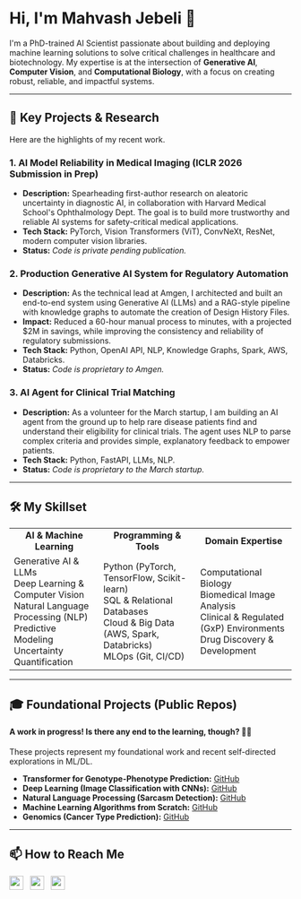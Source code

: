 # Hi, I'm Mahvash Jebeli 👋

I'm a PhD-trained AI Scientist passionate about building and deploying machine learning solutions to solve critical challenges in healthcare and biotechnology. My expertise is at the intersection of **Generative AI**, **Computer Vision**, and **Computational Biology**, with a focus on creating robust, reliable, and impactful systems.

---

## 🔭 Key Projects & Research

Here are the highlights of my recent work.

### 1. AI Model Reliability in Medical Imaging (ICLR 2026 Submission in Prep)
* **Description:** Spearheading first-author research on aleatoric uncertainty in diagnostic AI, in collaboration with Harvard Medical School's Ophthalmology Dept. The goal is to build more trustworthy and reliable AI systems for safety-critical medical applications.
* **Tech Stack:** PyTorch, Vision Transformers (ViT), ConvNeXt, ResNet, modern computer vision libraries.
* **Status:** *Code is private pending publication.*

### 2. Production Generative AI System for Regulatory Automation
* **Description:** As the technical lead at Amgen, I architected and built an end-to-end system using Generative AI (LLMs) and a RAG-style pipeline with knowledge graphs to automate the creation of Design History Files.
* **Impact:** Reduced a 60-hour manual process to minutes, with a projected $2M in savings, while improving the consistency and reliability of regulatory submissions.
* **Tech Stack:** Python, OpenAI API, NLP, Knowledge Graphs, Spark, AWS, Databricks.
* **Status:** *Code is proprietary to Amgen.*

### 3. AI Agent for Clinical Trial Matching
* **Description:** As a volunteer for the March startup, I am building an AI agent from the ground up to help rare disease patients find and understand their eligibility for clinical trials. The agent uses NLP to parse complex criteria and provides simple, explanatory feedback to empower patients.
* **Tech Stack:** Python, FastAPI, LLMs, NLP.
* **Status:** *Code is proprietary to the March startup.*

---

## 🛠️ My Skillset

<table>
  <tr>
    <td align="center"><strong>AI & Machine Learning</strong></td>
    <td align="center"><strong>Programming & Tools</strong></td>
    <td align="center"><strong>Domain Expertise</strong></td>
  </tr>
  <tr>
    <td>
      Generative AI & LLMs<br/>
      Deep Learning & Computer Vision<br/>
      Natural Language Processing (NLP)<br/>
      Predictive Modeling<br/>
      Uncertainty Quantification
    </td>
    <td>
      Python (PyTorch, TensorFlow, Scikit-learn)<br/>
      SQL & Relational Databases<br/>
      Cloud & Big Data (AWS, Spark, Databricks)<br/>
      MLOps (Git, CI/CD)
    </td>
    <td>
      Computational Biology<br/>
      Biomedical Image Analysis<br/>
      Clinical & Regulated (GxP) Environments<br/>
      Drug Discovery & Development
    </td>
  </tr>
</table>

---

## 🎓 Foundational Projects (Public Repos)
#### A work in progress! Is there any end to the learning, though? 🤷‍♀️
These projects represent my foundational work and recent self-directed explorations in ML/DL.

* **Transformer for Genotype-Phenotype Prediction:** [GitHub](https://github.com/MahvashJebeli/Transformer-Genotype-Feature-Extractor)
* **Deep Learning (Image Classification with CNNs):** [GitHub](https://github.com/MahvashJebeli/Deep_Learning)
* **Natural Language Processing (Sarcasm Detection):** [GitHub](https://github.com/MahvashJebeli/Natural-Language-Processing-NLP-)
* **Machine Learning Algorithms from Scratch:** [GitHub](https://github.com/MahvashJebeli/ML-algorithms)
* **Genomics (Cancer Type Prediction):** [GitHub](https://github.com/MahvashJebeli/Gene_Expressions_ML_Algorithms)

---

## 📫 How to Reach Me
<a href="https://www.linkedin.com/in/mahvash-jebeli/" target="_blank"><img src="https://img.shields.io/badge/LinkedIn-%230077B5.svg?&style=for-the-badge&logo=linkedin&logoColor=white" height="25"></a>
&nbsp;
<a href="mailto:mahvash.jebeli@gmail.com"><img src="https://img.shields.io/badge/Gmail-%23D14836.svg?&style=for-the-badge&logo=gmail&logoColor=white" height="25"></a>
&nbsp;
<a href="https://scholar.google.com/citations?user=[YOUR_ID]"><img src="https://img.shields.io/badge/Google_Scholar-%234285F4.svg?&style=for-the-badge&logo=google-scholar&logoColor=white" height="25"></a>
